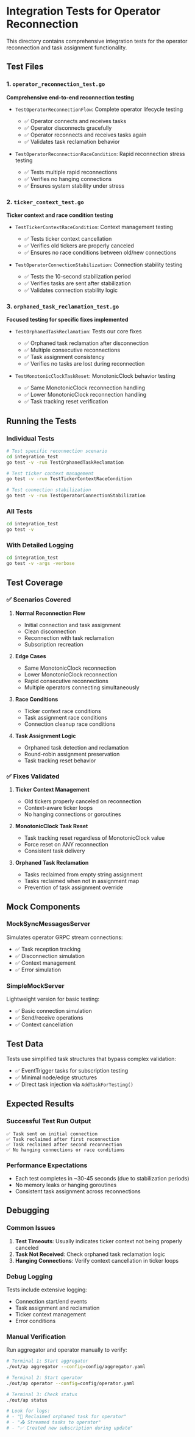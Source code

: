 # Integration Tests for Operator Reconnection

This directory contains comprehensive integration tests for the operator reconnection and task assignment functionality.

## Test Files

### 1. `operator_reconnection_test.go`
**Comprehensive end-to-end reconnection testing**

- `TestOperatorReconnectionFlow`: Complete operator lifecycle testing
  - ✅ Operator connects and receives tasks
  - ✅ Operator disconnects gracefully
  - ✅ Operator reconnects and receives tasks again
  - ✅ Validates task reclamation behavior

- `TestOperatorReconnectionRaceCondition`: Rapid reconnection stress testing
  - ✅ Tests multiple rapid reconnections
  - ✅ Verifies no hanging connections
  - ✅ Ensures system stability under stress

### 2. `ticker_context_test.go`
**Ticker context and race condition testing**

- `TestTickerContextRaceCondition`: Context management testing
  - ✅ Tests ticker context cancellation
  - ✅ Verifies old tickers are properly canceled
  - ✅ Ensures no race conditions between old/new connections

- `TestOperatorConnectionStabilization`: Connection stability testing
  - ✅ Tests the 10-second stabilization period
  - ✅ Verifies tasks are sent after stabilization
  - ✅ Validates connection stability logic

### 3. `orphaned_task_reclamation_test.go` 
**Focused testing for specific fixes implemented**

- `TestOrphanedTaskReclamation`: Tests our core fixes
  - ✅ Orphaned task reclamation after disconnection
  - ✅ Multiple consecutive reconnections
  - ✅ Task assignment consistency
  - ✅ Verifies no tasks are lost during reconnection

- `TestMonotonicClockTaskReset`: MonotonicClock behavior testing
  - ✅ Same MonotonicClock reconnection handling
  - ✅ Lower MonotonicClock reconnection handling  
  - ✅ Task tracking reset verification

## Running the Tests

### Individual Tests
```bash
# Test specific reconnection scenario
cd integration_test
go test -v -run TestOrphanedTaskReclamation

# Test ticker context management
go test -v -run TestTickerContextRaceCondition

# Test connection stabilization
go test -v -run TestOperatorConnectionStabilization
```

### All Tests
```bash
cd integration_test
go test -v
```

### With Detailed Logging
```bash
cd integration_test
go test -v -args -verbose
```

## Test Coverage

### ✅ Scenarios Covered

1. **Normal Reconnection Flow**
   - Initial connection and task assignment
   - Clean disconnection 
   - Reconnection with task reclamation
   - Subscription recreation

2. **Edge Cases**
   - Same MonotonicClock reconnection
   - Lower MonotonicClock reconnection
   - Rapid consecutive reconnections
   - Multiple operators connecting simultaneously

3. **Race Conditions**
   - Ticker context race conditions
   - Task assignment race conditions
   - Connection cleanup race conditions

4. **Task Assignment Logic**
   - Orphaned task detection and reclamation
   - Round-robin assignment preservation
   - Task tracking reset behavior

### ✅ Fixes Validated

1. **Ticker Context Management**
   - Old tickers properly canceled on reconnection
   - Context-aware ticker loops
   - No hanging connections or goroutines

2. **MonotonicClock Task Reset**
   - Task tracking reset regardless of MonotonicClock value
   - Force reset on ANY reconnection
   - Consistent task delivery

3. **Orphaned Task Reclamation**
   - Tasks reclaimed from empty string assignment
   - Tasks reclaimed when not in assignment map
   - Prevention of task assignment override

## Mock Components

### MockSyncMessagesServer
Simulates operator GRPC stream connections:
- ✅ Task reception tracking
- ✅ Disconnection simulation
- ✅ Context management
- ✅ Error simulation

### SimpleMockServer  
Lightweight version for basic testing:
- ✅ Basic connection simulation
- ✅ Send/receive operations
- ✅ Context cancellation

## Test Data

Tests use simplified task structures that bypass complex validation:
- ✅ EventTrigger tasks for subscription testing
- ✅ Minimal node/edge structures
- ✅ Direct task injection via `AddTaskForTesting()`

## Expected Results

### Successful Test Run Output
```
✅ Task sent on initial connection
✅ Task reclaimed after first reconnection  
✅ Task reclaimed after second reconnection
✅ No hanging connections or race conditions
```

### Performance Expectations
- Each test completes in ~30-45 seconds (due to stabilization periods)
- No memory leaks or hanging goroutines
- Consistent task assignment across reconnections

## Debugging

### Common Issues

1. **Test Timeouts**: Usually indicates ticker context not being properly canceled
2. **Task Not Received**: Check orphaned task reclamation logic
3. **Hanging Connections**: Verify context cancellation in ticker loops

### Debug Logging
Tests include extensive logging:
- Connection start/end events  
- Task assignment and reclamation
- Ticker context management
- Error conditions

### Manual Verification
Run aggregator and operator manually to verify:
```bash
# Terminal 1: Start aggregator
./out/ap aggregator --config=config/aggregator.yaml

# Terminal 2: Start operator  
./out/ap operator --config=config/operator.yaml

# Terminal 3: Check status
./out/ap status

# Look for logs:
# - "🔄 Reclaimed orphaned task for operator"
# - "📤 Streamed tasks to operator"
# - "✅ Created new subscription during update"
``` 
